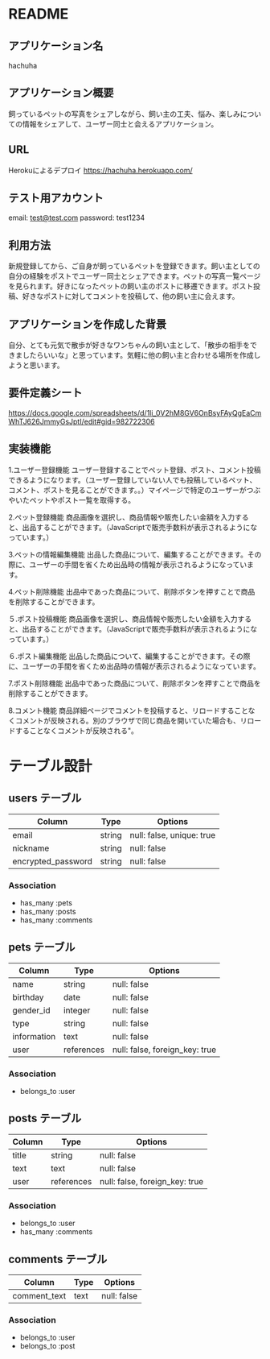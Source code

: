 # README

## アプリケーション名

hachuha

## アプリケーション概要

飼っているペットの写真をシェアしながら、飼い主の工夫、悩み、楽しみについての情報をシェアして、ユーザー同士と会えるアプリケーション。

## URL

Herokuによるデプロイ
https://hachuha.herokuapp.com/

## テスト用アカウント

email: test@test.com
password: test1234

## 利用方法

新規登録してから、ご自身が飼っているペットを登録できます。飼い主としての自分の経験をポストでユーザー同士とシェアできます。ペットの写真一覧ページを見られます。好きになったペットの飼い主のポストに移遷できます。ポスト投稿、好きなポストに対してコメントを投稿して、他の飼い主に会えます。

## アプリケーションを作成した背景

自分、とても元気で散歩が好きなワンちゃんの飼い主として、「散歩の相手をできましたらいいな」と思っています。気軽に他の飼い主と合わせる場所を作成しようと思います。

## 要件定義シート

https://docs.google.com/spreadsheets/d/1li_0V2hM8GV6OnBsyFAyQgEaCmWhTJ626JmmyGsJptI/edit#gid=982722306

## 実装機能

1.ユーザー登録機能
ユーザー登録することでペット登録、ポスト、コメント投稿できるようになります。（ユーザー登録していない人でも投稿しているペット、コメント、ポストを見ることができます。。）マイページで特定のユーザーがつぶやいたペットやポスト一覧を取得する。

2.ペット登録機能
商品画像を選択し、商品情報や販売したい金額を入力すると、出品することができます。（JavaScriptで販売手数料が表示されるようになっています。）

3.ペットの情報編集機能
出品した商品について、編集することができます。その際に、ユーザーの手間を省くため出品時の情報が表示されるようになっています。

4.ペット削除機能
出品中であった商品について、削除ボタンを押すことで商品を削除することができます。

５.ポスト投稿機能
商品画像を選択し、商品情報や販売したい金額を入力すると、出品することができます。（JavaScriptで販売手数料が表示されるようになっています。）

６.ポスト編集機能
出品した商品について、編集することができます。その際に、ユーザーの手間を省くため出品時の情報が表示されるようになっています。

7.ポスト削除機能
出品中であった商品について、削除ボタンを押すことで商品を削除することができます。

8.コメント機能
商品詳細ページでコメントを投稿すると、リロードすることなくコメントが反映される。別のブラウザで同じ商品を開いていた場合も、リロードすることなくコメントが反映される"。

# テーブル設計

## users テーブル

| Column             | Type   | Options                   |
| ------------------ | ------ | --------------------------|
| email              | string | null: false, unique: true |
| nickname           | string | null: false               |
| encrypted_password | string | null: false               |

### Association

- has_many :pets
- has_many :posts
- has_many :comments

## pets テーブル

| Column           | Type       | Options                        |
| ---------------- | ------     | -------------------------------|
| name             | string     | null: false                    |
| birthday         | date       | null: false               |
| gender_id        | integer    | null: false                    |
| type             | string     | null: false                    |
| information      | text       | null: false                    |
| user             | references | null: false, foreign_key: true |

### Association

- belongs_to :user

## posts テーブル

| Column     | Type       | Options                        |
| ---------- | ---------- | ------------------------------ |
| title      | string     | null: false                    |
| text       | text       | null: false                    |
| user       | references | null: false, foreign_key: true |

### Association

- belongs_to :user
- has_many   :comments

## comments テーブル

| Column             | Type       | Options                        |
| ------------------ | ---------- | -------------------------------|
| comment_text       | text       | null: false                    |



### Association

- belongs_to :user
- belongs_to :post
